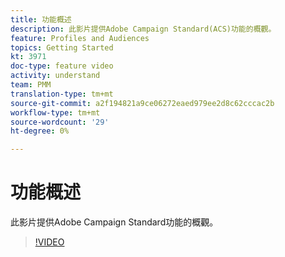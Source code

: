 ```yaml
---
title: 功能概述
description: 此影片提供Adobe Campaign Standard(ACS)功能的概觀。
feature: Profiles and Audiences
topics: Getting Started
kt: 3971
doc-type: feature video
activity: understand
team: PMM
translation-type: tm+mt
source-git-commit: a2f194821a9ce06272eaed979ee2d8c62cccac2b
workflow-type: tm+mt
source-wordcount: '29'
ht-degree: 0%

---
```



# 功能概述

此影片提供Adobe Campaign Standard功能的概觀。

>[!VIDEO](https://video.tv.adobe.com/v/29430?quality=12)
